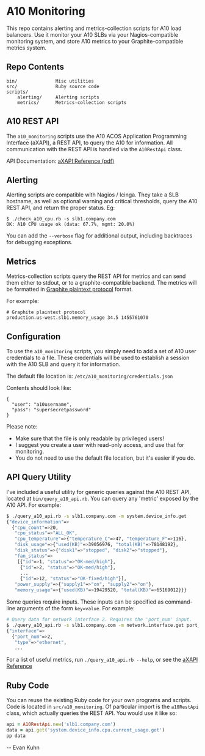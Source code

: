 # A10 Monitoring

This repo contains alerting and metrics-collection scripts for A10 load balancers. Use it monitor your A10 SLBs via your Nagios-compatible monitoring system, and store A10 metrics to your Graphite-compatible metrics system.

## Repo Contents

```
bin/              Misc utilities
src/              Ruby source code
scripts/
    alerting/     Alerting scripts
    metrics/      Metrics-collection scripts
```

## A10 REST API

The `a10_monitoring` scripts use the A10 ACOS Application Programming Interface (aXAPI), a REST API, to query the A10 for information. All communication with the REST API is handled via the `A10RestApi` class.

API Documentation: [aXAPI Reference (pdf)](http://jorgetest.caliberdirect.com/a10/A10_Thunder_AX_DocCD_272-2014_06_16/references/A10_Thunder_aXAPI_Ref-v21-2014_05_16b.pdf)

## Alerting

Alerting scripts are compatible with Nagios / Icinga. They take a SLB hostname, as well as optional warning and critical thresholds, query the A10 REST API, and return the proper status. Eg:

```
$ ./check_a10_cpu.rb -s slb1.company.com
OK: A10 CPU usage ok (data: 67.7%, mgmt: 20.0%)
```

You can add the `--verbose` flag for additional output, including backtraces for debugging exceptions.

## Metrics

Metrics-collection scripts query the REST API for metrics and can send them either to stdout, or to a graphite-compatible backend. The metrics will be formatted in [Graphite plaintext protocol](http://graphite.readthedocs.org/en/latest/feeding-carbon.html#the-plaintext-protocol) format.

For example:

```
# Graphite plaintext protocol
production.us-west.slb1.memory_usage 34.5 1455761070
```

## Configuration

To use the `a10_monitoring` scripts, you simply need to add a set of A10 user credentials to a file. These credentials will be used to establish a session with the A10 SLB and query it for information.

The default file location is: `/etc/a10_monitoring/credentials.json`

Contents should look like:

```
{
  "user": "a10username",
  "pass": "supersecretpassword"
}
```

Please note:
- Make sure that the file is only readable by privileged users!
- I suggest you create a user with read-only access, and use that for monitoring.
- You do not need to use the default file location, but it's easier if you do.

## API Query Utility

I've included a useful utility for generic queries against the A10 REST API, located at `bin/query_a10_api.rb`. You can query any 'metric' exposed by the A10 API. For example:

```bash
$ ./query_a10_api.rb -s slb1.company.com -m system.device_info.get
{"device_information"=>
  {"cpu_count"=>20,
   "cpu_status"=>"ALL_OK",
   "cpu_temperature"=>{"temperature_C"=>47, "temperature_F"=>116},
   "disk_usage"=>{"used(KB)"=>39056976, "total(KB)"=>78148192},
   "disk_status"=>{"disk1"=>"stopped", "disk2"=>"stopped"},
   "fan_status"=>
    [{"id"=>1, "status"=>"OK-med/high"},
     {"id"=>2, "status"=>"OK-med/high"},
     ...
     {"id"=>12, "status"=>"OK-fixed/high"}],
   "power_supply"=>{"supply1"=>"on", "supply2"=>"on"},
   "memory_usage"=>{"used(KB)"=>19429520, "total(KB)"=>65169012}}}
```

Some queries require inputs. These inputs can be specified as command-line arguments of the form `key=value`. For example:

```bash
# Query data for network interface 2. Requires the 'port_num' input.
$ ./query_a10_api.rb -s slb1.company.com -m network.interface.get port_num=2
{"interface"=>
  {"port_num"=>2,
   "type"=>"ethernet",
   ...
```

For a list of useful metrics, run `./query_a10_api.rb --help`, or see the [aXAPI Reference](http://jorgetest.caliberdirect.com/a10/A10_Thunder_AX_DocCD_272-2014_06_16/references/A10_Thunder_aXAPI_Ref-v21-2014_05_16b.pdf)

## Ruby Code

You can reuse the existing Ruby code for your own programs and scripts. Code is located in `src/a10_monitoring`. Of particular import is the `a10RestApi` class, which actually queries the REST API. You would use it like so:

```ruby
api = A10RestApi.new('slb1.company.com')
data = api.get('system.device_info.cpu.current_usage.get')
pp data
```

-- Evan Kuhn
